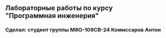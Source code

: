 ## Лабораторные работы по курсу "Программная инженерия"
### Сделал: студент группы М8О-109СВ-24 Комиссаров Антон